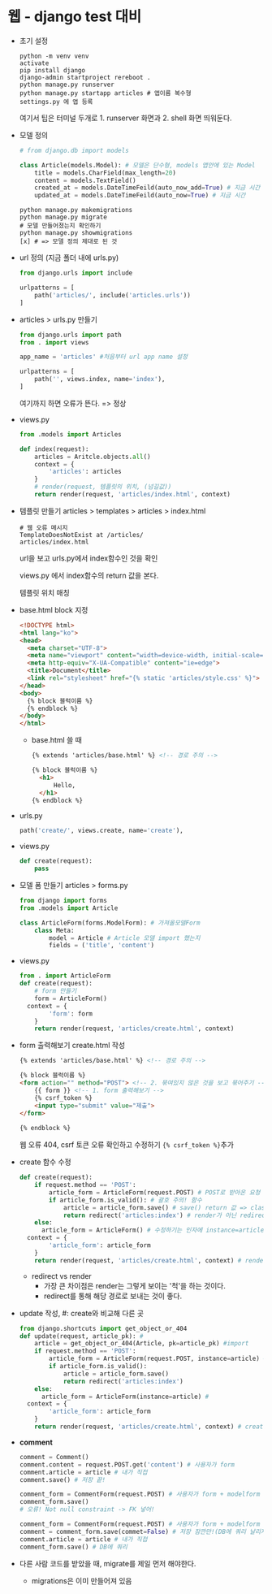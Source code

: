 # 웹 - django test 대비

* 초기 설정

  ```shell
  python -m venv venv
  activate
  pip install django
  django-admin startproject rereboot .
  python manage.py runserver
  python manage.py startapp articles # 앱이름 복수형
  settings.py 에 앱 등록
  ```

  여기서 팁은 터미널 두개로 1. runserver 화면과 2. shell 화면 띄워둔다.

* 모델 정의

  ```python
  # from django.db import models
  
  class Article(models.Model): # 모델은 단수형, models 앱안에 있는 Model
      title = models.CharField(max_length=20)
      content = models.TextField()
      created_at = models.DateTimeFeild(auto_now_add=True) # 지금 시간 & 추가될 때
      updated_at = models.DateTimeFeild(auto_now=True) # 지금 시간
  ```

  ```shell
  python manage.py makemigrations
  python manage.py migrate
  # 모델 만들어졌는지 확인하기
  python manage.py showmigrations
  [x] # => 모델 정의 제대로 된 것
  ```

* url 정의 (지금 폴더 내에 urls.py)

  ```python
  from django.urls import include
  
  urlpatterns = [
      path('articles/', include('articles.urls'))
  ]
  ```

* articles > urls.py 만들기

  ```python
  from django.urls import path
  from . import views
  
  app_name = 'articles' #처음부터 url app name 설정
  
  urlpatterns = [
      path('', views.index, name='index'),
  ]
  ```

  여기까지 하면 오류가 뜬다. => 정상

* views.py

  ```python
  from .models import Articles
  
  def index(request):
      articles = Aritcle.objects.all()
      context = {
          'articles': articles
      }
      # render(request, 템플릿의 위치, (넘길값))
      return render(request, 'articles/index.html', context) 
  ```

* 템플릿 만들기 articles > templates > articles > index.html

  ```
  # 웹 오류 메시지
  TemplateDoesNotExist at /articles/
  articles/index.html
  ```

  url을 보고 urls.py에서 index함수인 것을 확인

  views.py 에서 index함수의 return 값을 본다.

  템플릿 위치 매칭

* base.html block 지정

  ```html
  <!DOCTYPE html>
  <html lang="ko">
  <head>
    <meta charset="UTF-8">
    <meta name="viewport" content="width=device-width, initial-scale=1.0">
    <meta http-equiv="X-UA-Compatible" content="ie=edge">
    <title>Document</title>
    <link rel="stylesheet" href="{% static 'articles/style.css' %}">
  </head>
  <body>
    {% block 블럭이름 %}
    {% endblock %}
  </body>
  </html>
  ```

  * base.html 쓸 때

    ```html
    {% extends 'articles/base.html' %} <!-- 경로 주의 -->
    
    {% block 블럭이름 %}
      <h1>
          Hello,
      </h1>
    {% endblock %}
    ```

* urls.py

  ```python
  path('create/', views.create, name='create'),
  ```

* views.py

  ```python
  def create(request):
      pass
  ```

* 모델 폼 만들기 articles > forms.py

  ```python
  from django import forms
  from .models import Article
  
  class ArticleForm(forms.ModelForm): # 가져올모델Form
      class Meta:
          model = Article # Article 모델 import 했는지
          fields = ('title', 'content')
  ```

* views.py

  ```python
  from . import ArticleForm
  def create(request):
      # form 만들기
      form = ArticleForm()
  	context = {
          'form': form
      }
      return render(request, 'articles/create.html', context)
  ```

* form 출력해보기 create.html 작성

  ```html
  {% extends 'articles/base.html' %} <!-- 경로 주의 -->
  
  {% block 블럭이름 %}
  <form action="" method="POST"> <!-- 2. 묶여있지 않은 것을 보고 묶어주기 -->
      {{ form }} <!-- 1. form 출력해보기 -->
      {% csrf_token %}
      <input type="submit" value="제출">
  </form>
    
  {% endblock %}
  ```

  웹 오류 404, csrf 토큰 오류 확인하고 수정하기 `{% csrf_token %}`추가

* create 함수 수정

  ```python
  def create(request):
      if request.method == 'POST':
          article_form = ArticleForm(request.POST) # POST로 받아온 요청 인자
          if article_form.is_valid(): # 괄호 주의! 함수
              article = article_form.save() # save() return 값 => class의 instance
              return redirect('articles:index') # render가 아닌 redirect 주의!
      else:
      	article_form = ArticleForm() # 수정하기는 인자에 instance=article주의
  	context = {
          'article_form': article_form
      }
      return render(request, 'articles/create.html', context) # render는 
  ```

  * redirect vs render
    * 가장 큰 차이점은 render는 그렇게 보이는 '척'을 하는 것이다.
    * redirect를 통해 해당 경로로 보내는 것이 좋다.

* update 작성, #: create와 비교해 다른 곳

  ```python
  from django.shortcuts import get_object_or_404
  def update(request, article_pk): #
      article = get_object_or_404(Article, pk=article_pk) #import
      if request.method == 'POST':
          article_form = ArticleForm(request.POST, instance=article) # 
          if article_form.is_valid(): 
              article = article_form.save() 
              return redirect('articles:index') 
      else:
      	article_form = ArticleForm(instance=article) # 
  	context = {
          'article_form': article_form
      }
      return render(request, 'articles/create.html', context) # create.html 같이 사용해도 된다.
  ```

* **comment**

  ```python
  comment = Comment()
  comment.content = request.POST.get('content') # 사용자가 form
  comment.article = article # 내가 직접
  comment.save() # 저장 끝!
  
  comment_form = CommentForm(request.POST) # 사용자가 form + modelform
  comment_form.save()
  # 오류! Not null constraint -> FK 넣어!
  
  comment_form = CommentForm(request.POST) # 사용자가 form + modelform
  comment = comment_form.save(commet=False) # 저장 잠깐만!(DB에 쿼리 날리지 말고) comment 인스턴스 줘!
  comment.article = article # 내가 직접
  comment_form.save() # DB에 쿼리
  ```

* 다른 사람 코드를 받았을 때, migrate를 제일 먼저 해야한다.
  * migrations은 이미 만들어져 있음